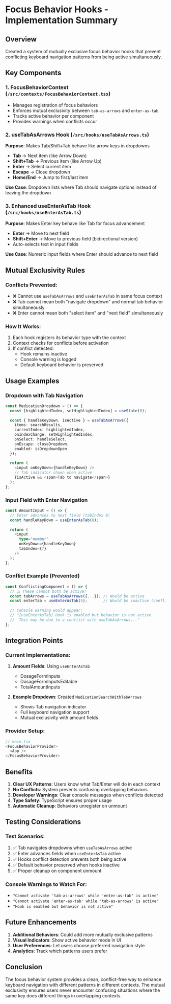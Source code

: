 # Focus Behavior Hooks - Implementation Summary

## Overview
Created a system of mutually exclusive focus behavior hooks that prevent conflicting keyboard navigation patterns from being active simultaneously.

## Key Components

### 1. FocusBehaviorContext (`/src/contexts/FocusBehaviorContext.tsx`)
- Manages registration of focus behaviors
- Enforces mutual exclusivity between `tab-as-arrows` and `enter-as-tab`
- Tracks active behavior per component
- Provides warnings when conflicts occur

### 2. useTabAsArrows Hook (`/src/hooks/useTabAsArrows.ts`)
**Purpose**: Makes Tab/Shift+Tab behave like arrow keys in dropdowns
- **Tab** → Next item (like Arrow Down)
- **Shift+Tab** → Previous item (like Arrow Up)  
- **Enter** → Select current item
- **Escape** → Close dropdown
- **Home/End** → Jump to first/last item

**Use Case**: Dropdown lists where Tab should navigate options instead of leaving the dropdown

### 3. Enhanced useEnterAsTab Hook (`/src/hooks/useEnterAsTab.ts`)
**Purpose**: Makes Enter key behave like Tab for focus advancement
- **Enter** → Move to next field
- **Shift+Enter** → Move to previous field (bidirectional version)
- Auto-selects text in input fields

**Use Case**: Numeric input fields where Enter should advance to next field

## Mutual Exclusivity Rules

### Conflicts Prevented:
- ❌ Cannot use `useTabAsArrows` and `useEnterAsTab` in same focus context
- ❌ Tab cannot mean both "navigate dropdown" and normal tab behavior simultaneously
- ❌ Enter cannot mean both "select item" and "next field" simultaneously

### How It Works:
1. Each hook registers its behavior type with the context
2. Context checks for conflicts before activation
3. If conflict detected:
   - Hook remains inactive
   - Console warning is logged
   - Default keyboard behavior is preserved

## Usage Examples

### Dropdown with Tab Navigation
```typescript
const MedicationDropdown = () => {
  const [highlightedIndex, setHighlightedIndex] = useState(0);
  
  const { handleKeyDown, isActive } = useTabAsArrows({
    items: searchResults,
    currentIndex: highlightedIndex,
    onIndexChange: setHighlightedIndex,
    onSelect: handleSelect,
    onEscape: closeDropdown,
    enabled: isDropdownOpen
  });
  
  return (
    <input onKeyDown={handleKeyDown} />
    // Tab indicator shown when active
    {isActive && <span>Tab to navigate</span>}
  );
};
```

### Input Field with Enter Navigation
```typescript
const AmountInput = () => {
  // Enter advances to next field (tabIndex 8)
  const handleKeyDown = useEnterAsTab(8);
  
  return (
    <input 
      type="number"
      onKeyDown={handleKeyDown}
      tabIndex={7}
    />
  );
};
```

### Conflict Example (Prevented)
```typescript
const ConflictingComponent = () => {
  // ⚠️ These cannot both be active!
  const tabArrows = useTabAsArrows({...}); // Would be active
  const enterTab = useEnterAsTab(5);       // Would be inactive (conflict)
  
  // Console warning would appear:
  // "[useEnterAsTab] Hook is enabled but behavior is not active.
  //  This may be due to a conflict with useTabAsArrows..."
};
```

## Integration Points

### Current Implementations:
1. **Amount Fields**: Using `useEnterAsTab`
   - DosageFormInputs
   - DosageFormInputsEditable
   - TotalAmountInputs

2. **Example Dropdown**: Created `MedicationSearchWithTabArrows`
   - Shows Tab navigation indicator
   - Full keyboard navigation support
   - Mutual exclusivity with amount fields

### Provider Setup:
```typescript
// main.tsx
<FocusBehaviorProvider>
  <App />
</FocusBehaviorProvider>
```

## Benefits

1. **Clear UX Patterns**: Users know what Tab/Enter will do in each context
2. **No Conflicts**: System prevents confusing overlapping behaviors
3. **Developer Warnings**: Clear console messages when conflicts detected
4. **Type Safety**: TypeScript ensures proper usage
5. **Automatic Cleanup**: Behaviors unregister on unmount

## Testing Considerations

### Test Scenarios:
1. ✅ Tab navigates dropdowns when `useTabAsArrows` active
2. ✅ Enter advances fields when `useEnterAsTab` active  
3. ✅ Hooks conflict detection prevents both being active
4. ✅ Default behavior preserved when hooks inactive
5. ✅ Proper cleanup on component unmount

### Console Warnings to Watch For:
- `"Cannot activate 'tab-as-arrows' while 'enter-as-tab' is active"`
- `"Cannot activate 'enter-as-tab' while 'tab-as-arrows' is active"`
- `"Hook is enabled but behavior is not active"`

## Future Enhancements

1. **Additional Behaviors**: Could add more mutually exclusive patterns
2. **Visual Indicators**: Show active behavior mode in UI
3. **User Preferences**: Let users choose preferred navigation style
4. **Analytics**: Track which patterns users prefer

## Conclusion

The focus behavior system provides a clean, conflict-free way to enhance keyboard navigation with different patterns in different contexts. The mutual exclusivity ensures users never encounter confusing situations where the same key does different things in overlapping contexts.